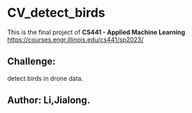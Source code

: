 # CV_detect_birds
This is the final project of **CS441 - Applied Machine Learning**
https://courses.engr.illinois.edu/cs441/sp2023/
## Challenge:  
detect birds in drone data. 
## Author: Li,Jialong. 


